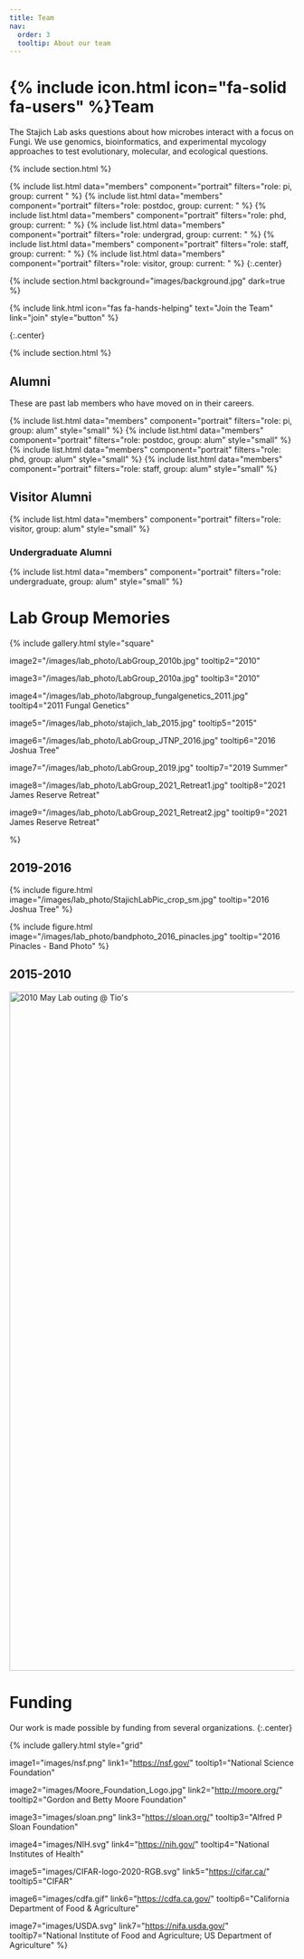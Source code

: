 ```yaml
---
title: Team
nav:
  order: 3
  tooltip: About our team
---
```


# {% include icon.html icon="fa-solid fa-users" %}Team

The Stajich Lab asks questions about how microbes interact with a focus on Fungi. We use genomics, bioinformatics, and experimental mycology approaches to test evolutionary, molecular, and ecological questions.

{% include section.html %}

{% include list.html data="members" component="portrait" filters="role: pi, group: current " %}
{% include list.html data="members" component="portrait" filters="role: postdoc, group: current: " %}
{% include list.html data="members" component="portrait" filters="role: phd, group: current: " %}
{% include list.html data="members" component="portrait" filters="role: undergrad, group: current: " %}
{% include list.html data="members" component="portrait" filters="role: staff, group: current: " %}
{% include list.html data="members" component="portrait" filters="role: visitor, group: current: " %}
{:.center}


{% include section.html background="images/background.jpg" dark=true %}


{%
  include link.html
  icon="fas fa-hands-helping"
  text="Join the Team"
  link="join"
  style="button"
%}

{:.center}

{% include section.html %}

## Alumni

These are past lab members who have moved on in their careers.

{% include list.html data="members" component="portrait" filters="role: pi, group: alum" style="small" %}
{% include list.html data="members" component="portrait" filters="role: postdoc, group: alum" style="small" %}
{% include list.html data="members" component="portrait" filters="role: phd, group: alum" style="small" %}
{% include list.html data="members" component="portrait" filters="role: staff, group: alum" style="small" %}

## Visitor Alumni

{% include list.html data="members" component="portrait" filters="role: visitor, group: alum" style="small" %}

### Undergraduate Alumni
{% include list.html data="members" component="portrait" filters="role: undergraduate, group: alum" style="small" %}

# Lab Group Memories

{%
  include gallery.html
  style="square"

  image2="/images/lab_photo/LabGroup_2010b.jpg"
  tooltip2="2010"

  image3="/images/lab_photo/LabGroup_2010a.jpg"
  tooltip3="2010"

  image4="/images/lab_photo/labgroup_fungalgenetics_2011.jpg"
  tooltip4="2011 Fungal Genetics"

  image5="/images/lab_photo/stajich_lab_2015.jpg"
  tooltip5="2015"

  image6="/images/lab_photo/LabGroup_JTNP_2016.jpg"
  tooltip6="2016 Joshua Tree"

  image7="/images/lab_photo/LabGroup_2019.jpg"
  tooltip7="2019 Summer"

  image8="/images/lab_photo/LabGroup_2021_Retreat1.jpg"
  tooltip8="2021 James Reserve Retreat"

  image9="/images/lab_photo/LabGroup_2021_Retreat2.jpg"
  tooltip9="2021 James Reserve Retreat"

%}


## 2019-2016
{%
include figure.html
image="/images/lab_photo/StajichLabPic_crop_sm.jpg"
tooltip="2016 Joshua Tree"
%}

{%
include figure.html
image="/images/lab_photo/bandphoto_2016_pinacles.jpg"
tooltip="2016 Pinacles - Band Photo"
%}


## 2015-2010

<a data-flickr-embed="true" href="https://www.flickr.com/photos/stajich/albums/72157624144113608" title="2010 May Lab outing @ Tio&#x27;s"><img src="https://live.staticflickr.com/3383/4643529360_54984e5838_h.jpg" width="1600" height="1200" alt="2010 May Lab outing @ Tio&#x27;s"></a><script async src="//embedr.flickr.com/assets/client-code.js" charset="utf-8"></script>

# Funding

Our work is made possible by funding from several organizations.
{:.center}

{%
  include gallery.html
  style="grid"

  image1="images/nsf.png"
  link1="https://nsf.gov/"
  tooltip1="National Science Foundation"

  image2="images/Moore_Foundation_Logo.jpg"
  link2="http://moore.org/"
  tooltip2="Gordon and Betty Moore Foundation"

  image3="images/sloan.png"
  link3="https://sloan.org/"
  tooltip3="Alfred P Sloan Foundation"

  image4="images/NIH.svg"
  link4="https://nih.gov/"
  tooltip4="National Institutes of Health"

  image5="images/CIFAR-logo-2020-RGB.svg"
  link5="https://cifar.ca/"
  tooltip5="CIFAR"

  image6="images/cdfa.gif"
  link6="https://cdfa.ca.gov/"
  tooltip6="California Department of Food & Agriculture"

  image7="images/USDA.svg"
  link7="https://nifa.usda.gov/"
  tooltip7="National Institute of Food and Agriculture; US Department of Agriculture"
%}

